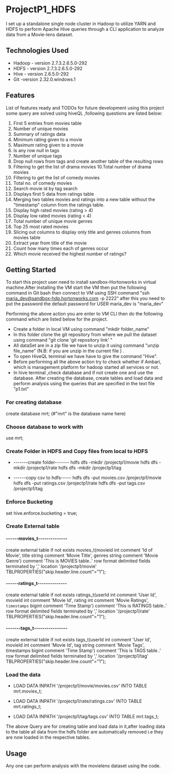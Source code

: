 # ProjectP1_HDFS
I set up a standalone single node cluster in Hadoop to utilize YARN and HDFS to perform Apache Hive queries through a CLI application to analyze data from a Movie-lens dataset.

## Technologies Used
* Hadoop - version 2.7.3.2.6.5.0-292
* HDFS - version 2.7.3.2.6.5.0-292
* Hive - version 2.6.5.0-292
* Git -version 2.32.0.windows.1

## Features
List of features ready and TODOs for future development using this project some query are solved using hiveQL ,following questions are listed below:

1. First 5 entries from movies table
2. Number of unique movies
3. Summary of ratings data
4. Minimum rating given to a movie
5. Maximum rating given to a movie
6. Is any row null in tags
7. Number of unique tags
8. Drop null rows from tags and create another table of the resulting rows
9. Filtering to get the list of drama movies
10.Total number of drama movies
11. Filtering to get the list of comedy movies
12. Total no. of comedy movies
13. Search movie id by tag search
14. Displays first 5 data from ratings table
15. Merging two tables movies and ratings into a new table without the "timestamp" column from the ratings table.
16. Display high rated movies (rating > 4)
17. Display low rated movies (rating < 4)
18. Total number of unique movie genres
19. Top 25 most rated movies
20. Slicing out columns to display only title and genres columns from movies table
21. Extract year from title of the movie
22. Count how many times each of genres occur
23. Which movie received the highest number of ratings?
 
## Getting Started
To start this project user need to install sandbox-Hortonworks in virtual machine.After installing the VM start the VM then put the following command in Git bash then connect to VM using SSH command "ssh maria_dev@sandbox-hdp.hortonworks.com -p 2222" after this you need to put the password the default password for USER maria_dev is "maria_dev"

Performing the above action you are enter to VM CLI then do the following command which are listed below for the project.

* Create a folder in local VM using command "mkdir folder_name"
* In this folder clone the git repository from where we pull the dataset using command "git clone 'git repository link' "
* All dataSet are in a zip file we have to unzip it using command "unzip file_name" (N.B: if you are unzip in the current file ) .
* To open HiveQL terminal we have have to give the command "Hive".
* Before performing all the above action try to check whether if Ambari, which is management platform for hadoop started all services or not.
* In hive terminal ,check database and if not create one and use the database. After creating the database, create tables and load data and perform analysis using the queries that are specified in the text file "p1.txt"

### For creating database
create database mrt;                (#"mrt" is the database name here)

### Choose database to work with
use mrt;

### Create Folder in HDFS and Copy files from local to HDFS
* -------create folder-------
hdfs dfs -mkdir /projectp1/movie
hdfs dfs -mkdir /projectp1/rate
hdfs dfs -mkdir /projectp1/tag

* ------copy csv to hdfs-----
hdfs dfs -put movies.csv /projectp1/movie
hdfs dfs -put ratings.csv /projectp1/rate
hdfs dfs -put tags.csv /projectp1/tag

### Enforce Bucketing 
set hive.enforce.bucketing = true;

### Create External table
####  ------movies_t--------------
create external table if not exists movies_t(movieid int comment 'Id of Movie',
title string comment 'Movie Title',
genres string comment 'Movie Genre')
comment 'This is MOVIES table..'
row format delimited
fields terminated by ','
location '/projectp1/movie'
TBLPROPERTIES("skip.header.line.count"="1");

#### ------ratings_t--------------
create external table if not exists ratings_t(userId int comment 'User Id',
movieId int comment 'Movie Id',
rating int comment 'Movie Ratings',
`timestamps` bigint comment 'Time Stamp')
comment 'This is RATINGS table..'
row format delimited
fields terminated by ','
location '/projectp1/rate'
TBLPROPERTIES("skip.header.line.count"="1");

#### -------tags_t----------------
create external table if not exists tags_t(userId int comment 'User Id',
movieId int comment 'Movie Id',
tag string comment 'Movie Tags',
timestamps bigint comment 'Time Stamp')
comment 'This is TAGS table..'
row format delimited
fields terminated by ','
location '/projectp1/tag'
TBLPROPERTIES("skip.header.line.count"="1");

### Load the data 
* LOAD DATA INPATH '/projectp1/movie/movies.csv'
INTO TABLE mrt.movies_t;

* LOAD DATA INPATH '/projectp1/rate/ratings.csv'
INTO TABLE mrt.ratings_t;

* LOAD DATA INPATH '/projectp1/tag/tags.csv'
INTO TABLE mrt.tags_t;

The above Query are for creating table and load data in it,after loading data to the table all data from the hdfs folder are automatically removed i.e they are now loaded in the respective tables.

## Usage
Any one can perform analysis with the movielens dataset using the code.
